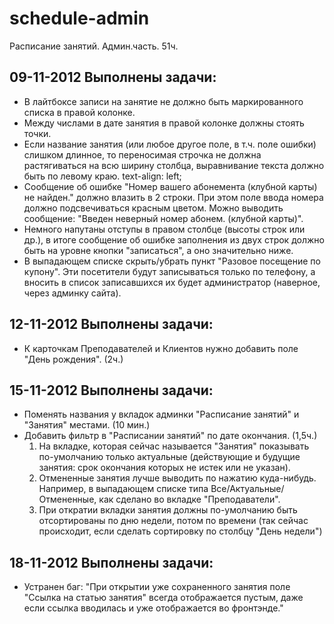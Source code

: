 schedule-admin
==============

Расписание занятий. Админ.часть. 51ч.

09-11-2012 Выполнены задачи:
----------------------------
* В лайтбоксе записи на занятие не должно быть маркированного списка в правой колонке.
* Между числами в дате занятия в правой колонке должны стоять точки.
* Если название занятия (или любое другое поле, в т.ч. поле ошибки) слишком длинное, то переносимая строчка не должна растягиваться на всю ширину столбца, выравнивание текста должно быть по левому краю. text-align: left;
* Сообщение об ошибке "Номер вашего абонемента (клубной карты) не найден." должно влазить в 2 строки. При этом поле ввода номера должно подсвечиваться красным цветом. Можно выводить сообщение: "Введен неверный номер абонем. (клубной карты)".
* Немного напутаны отступы в правом столбце (высоты строк или др.), в итоге сообщение об ошибке заполнения из двух строк должно быть на уровне кнопки "записаться", а оно значительно ниже.
* В выпадающем списке скрыть/убрать пункт "Разовое посещение по купону". Эти посетители будут записываться только по телефону, а вносить в список записавшихся их будет администратор (наверное, через админку сайта).

12-11-2012 Выполнены задачи:
----------------------------
* К карточкам Преподавателей и Клиентов нужно добавить поле "День рождения". (2ч.)
    
15-11-2012 Выполнены задачи:
----------------------------
* Поменять названия у вкладок админки "Расписание занятий" и "Занятия" местами. (10 мин.)
* Добавить фильтр в "Расписании занятий" по дате окончания. (1,5ч.)
    1. На вкладке, которая сейчас называется "Занятия" показывать по-умолчанию только актуальные (действующие и будущие занятия: срок окончания которых не истек или не указан).
    2. Отмененные занятия лучше выводить по нажатию куда-нибудь. Например, в выпадающем списке типа Все/Актуальные/Отмененные, как сделано во вкладке "Преподаватели".
    3. При откратии вкладки занятия должны по-умолчанию быть отсортированы по дню недели, потом по времени (так сейчас происходит, если сделать сортировку по столбцу "День недели")

18-11-2012 Выполнены задачи:
----------------------------
* Устранен баг: "При открытии уже сохраненного занятия поле "Ссылка на статью занятия" всегда отображается пустым, даже если ссылка вводилась и уже отображается во фронтэнде."